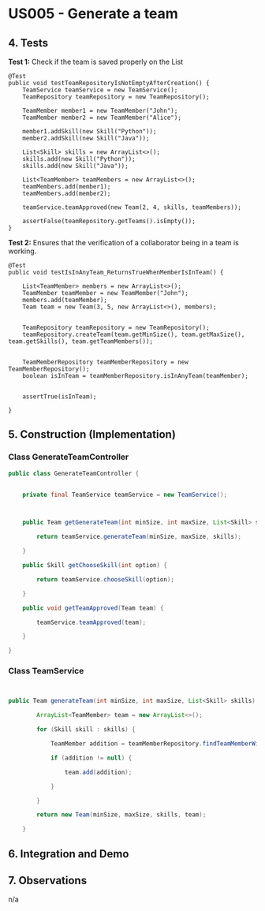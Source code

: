# US005 - Generate a team

## 4. Tests 

**Test 1:** Check if the team is saved properly on the List

	@Test
    public void testTeamRepositoryIsNotEmptyAfterCreation() {
        TeamService teamService = new TeamService();
        TeamRepository teamRepository = new TeamRepository();

        TeamMember member1 = new TeamMember("John");
        TeamMember member2 = new TeamMember("Alice");

        member1.addSkill(new Skill("Python"));
        member2.addSkill(new Skill("Java"));

        List<Skill> skills = new ArrayList<>();
        skills.add(new Skill("Python"));
        skills.add(new Skill("Java"));

        List<TeamMember> teamMembers = new ArrayList<>();
        teamMembers.add(member1);
        teamMembers.add(member2);

        teamService.teamApproved(new Team(2, 4, skills, teamMembers));

        assertFalse(teamRepository.getTeams().isEmpty());
    }
	

**Test 2:**  Ensures that the verification of a collaborator being in a team is working.

	@Test
    public void testIsInAnyTeam_ReturnsTrueWhenMemberIsInTeam() {

        List<TeamMember> members = new ArrayList<>();
        TeamMember teamMember = new TeamMember("John");
        members.add(teamMember);
        Team team = new Team(3, 5, new ArrayList<>(), members);


        TeamRepository teamRepository = new TeamRepository();
        teamRepository.createTeam(team.getMinSize(), team.getMaxSize(), team.getSkills(), team.getTeamMembers());


        TeamMemberRepository teamMemberRepository = new TeamMemberRepository();
        boolean isInTeam = teamMemberRepository.isInAnyTeam(teamMember);


        assertTrue(isInTeam);

    }








## 5. Construction (Implementation)

### Class GenerateTeamController

```java
public class GenerateTeamController {


    private final TeamService teamService = new TeamService();



    public Team getGenerateTeam(int minSize, int maxSize, List<Skill> skills) {

        return teamService.generateTeam(minSize, maxSize, skills);

    }

    public Skill getChooseSkill(int option) {

        return teamService.chooseSkill(option);

    }

    public void getTeamApproved(Team team) {

        teamService.teamApproved(team);

    }

}
```

### Class TeamService

```java


public Team generateTeam(int minSize, int maxSize, List<Skill> skills) {

        ArrayList<TeamMember> team = new ArrayList<>();

        for (Skill skill : skills) {

            TeamMember addition = teamMemberRepository.findTeamMemberWithSkill(skill, team);

            if (addition != null) {

                team.add(addition);

            }

        }

        return new Team(minSize, maxSize, skills, team);

    }

```

## 6. Integration and Demo 




## 7. Observations

n/a